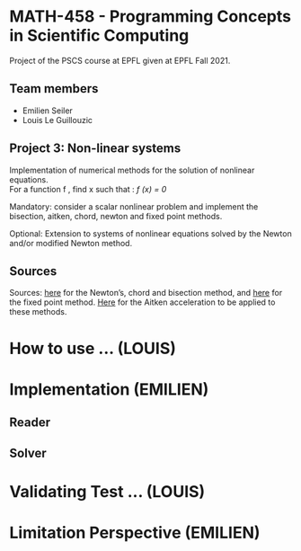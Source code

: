 # MATH-458 - Programming Concepts in Scientific Computing

Project of the PSCS course at EPFL given at EPFL Fall 2021. 

## Team members

- Emilien Seiler
- Louis Le Guillouzic

## Project 3: Non-linear systems

Implementation of numerical methods for the solution of nonlinear equations.  
For a function f , find x such that : _f (x) = 0_

Mandatory: consider a scalar nonlinear problem and implement the
bisection, aitken, chord, newton and fixed point methods.

Optional: Extension to systems of nonlinear equations solved by the Newton and/or
modified Newton method.

## Sources

Sources: [here](https://onlinelibrary.wiley.com/doi/pdf/10.1002/9781118673515.app8) for the Newton’s, chord and bisection method, and [here](https://mat.iitm.ac.in/home/sryedida/public_html/caimna/transcendental/iteration%20methods/fixed-point/iteration.html) for
the fixed point method. [Here](https://en.wikipedia.org/wiki/Aitken%27s_delta-squared_process) for the Aitken acceleration to be applied to
these methods.

# How to use ... (LOUIS)
# Implementation (EMILIEN)
## Reader
## Solver
# Validating Test ... (LOUIS)
# Limitation Perspective (EMILIEN)

